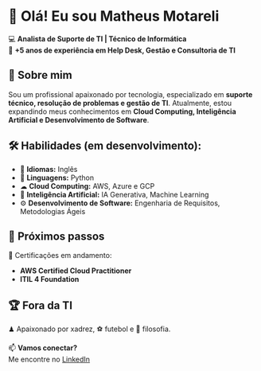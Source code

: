 # 👋 Olá! Eu sou Matheus Motareli  

💻 **Analista de Suporte de TI | Técnico de Informática**  
🎯 **+5 anos de experiência em Help Desk, Gestão e Consultoria de TI**  

## 🚀 Sobre mim  
Sou um profissional apaixonado por tecnologia, especializado em **suporte técnico, resolução de problemas e gestão de TI**. Atualmente, estou expandindo meus conhecimentos em **Cloud Computing, Inteligência Artificial e Desenvolvimento de Software**.  

## 🛠️ Habilidades (em desenvolvimento): 
- 💬 **Idiomas:** Inglês 
- 🐍 **Linguagens:** Python  
- ☁ **Cloud Computing:** AWS, Azure e GCP 
- 🤖 **Inteligência Artificial:** IA Generativa, Machine Learning  
- ⚙ **Desenvolvimento de Software:** Engenharia de Requisitos, Metodologias Ágeis  

## 🎯 Próximos passos  
📌 Certificações em andamento:  
- **AWS Certified Cloud Practitioner**  
- **ITIL 4 Foundation**  

## 🏆 Fora da TI  
♟ Apaixonado por xadrez, ⚽ futebol e 🧠 filosofia.  

📫 **Vamos conectar?**  
Me encontre no [LinkedIn](https://www.linkedin.com/in/matheus-motareli)  
